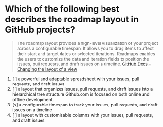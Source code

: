 # Which of the following best describes the roadmap layout in GitHub projects?

> The roadmap layout provides a high-level visualization of your project across a configurable timespan. It allows you to drag items to affect their start and target dates or selected iterations. Roadmaps enables the users to customize the data and iteration fields to position the issues, pull requests, and draft issues on a timeline. [GitHub Docs - Changing the layout of a view](https://docs.github.com/en/issues/planning-and-tracking-with-projects/customizing-views-in-your-project/changing-the-layout-of-a-view)

1. [ ] a powerful and adaptable spreadsheet with your issues, pull requests, and draft issues
1. [ ] a layout that organizes issues, pull requests, and draft issues into a hierarchical tree structure
Github.com is focused on both online and offline development.
1. [x] a configurable timespan to track your issues, pull requests, and draft issues on a timeline
1. [ ] a layout with customizable columns with your issues, pull requests, and draft issues 
